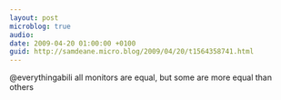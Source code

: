 ```yaml
---
layout: post
microblog: true
audio: 
date: 2009-04-20 01:00:00 +0100
guid: http://samdeane.micro.blog/2009/04/20/t1564358741.html
---
```

@everythingabili all monitors are equal, but some are more equal than others
